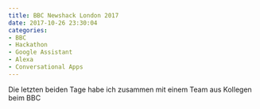 ```yaml
---
title: BBC Newshack London 2017
date: 2017-10-26 23:30:04
categories:
- BBC
- Hackathon
- Google Assistant
- Alexa
- Conversational Apps
---
```

Die letzten beiden Tage habe ich zusammen mit einem Team aus Kollegen beim BBC